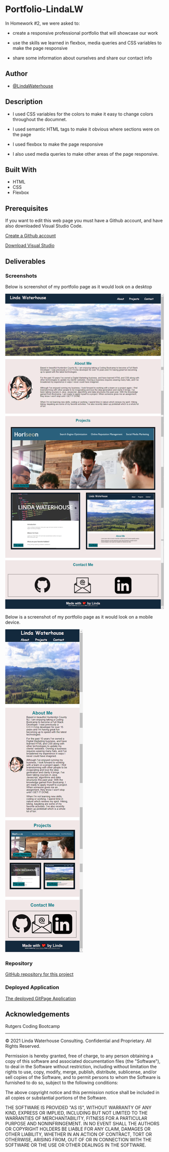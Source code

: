 # Portfolio-LindaLW

In Homework #2, we were asked to:

* create a responsive professional portfolio that will showcase our work

* use the skills we learned in flexbox, media queries and CSS variables to make the page responsive

* share some information about ourselves and share our contact info


## Author
- [@LindaWaterhouse](https://www.github.com/llwaterhouse)


## Description

* I used CSS variables for the colors to make it easy to change colors throughout the documnet.

* I used semantic HTML tags to make it obvious where sections were on the page

* I used flexbox to make the page responsive

* I also used media queries to make other areas of the page responsive.

## Built With

* HTML
* CSS
* Flexbox

## Prerequisites

If you want to edit this web page you must have a Github account, and have also downloaded Visual Studio Code.

[Create a Github account](https://github.com)

[Download Visual Studio](https://code.visualstudio.com/download/)


## Deliverables

### Screenshots

Below is screenshot of my portfolio page as it would look on a desktop

![Screenshot of my portfolio page on desktop](assets/images/Desktop-Portfolio-screenshot.png)



Below is a screenshot of my portfolio page as it would look on a mobile device.

![Screenshot of my portfolio page on mobile](assets/images/Mobile-Portfolio-screenshot.png)

### Repository

[GitHub repository for this project](https://github.com/llwaterhouse/Portfolio-LindaLW)

### Deployed Application

[The deployed GitPage Application](https://llwaterhouse.github.io/Portfolio-LindaLW/)




## Acknowledgements

Rutgers Coding Bootcamp

---

© 2021 Linda Waterhouse Consulting. Confidential and Proprietary. All Rights Reserved.

Permission is hereby granted, free of charge, to any person obtaining a copy of this software and associated documentation files (the "Software"), to deal in the Software without restriction, including without limitation the rights to use, copy, modify, merge, publish, distribute, sublicense, and/or sell copies of the Software, and to permit persons to whom the Software is furnished to do so, subject to the following conditions:

The above copyright notice and this permission notice shall be included in all copies or substantial portions of the Software.

THE SOFTWARE IS PROVIDED "AS IS", WITHOUT WARRANTY OF ANY KIND, EXPRESS OR IMPLIED, INCLUDING BUT NOT LIMITED TO THE WARRANTIES OF MERCHANTABILITY, FITNESS FOR A PARTICULAR PURPOSE AND NONINFRINGEMENT. IN NO EVENT SHALL THE AUTHORS OR COPYRIGHT HOLDERS BE LIABLE FOR ANY CLAIM, DAMAGES OR OTHER LIABILITY, WHETHER IN AN ACTION OF CONTRACT, TORT OR OTHERWISE, ARISING FROM, OUT OF OR IN CONNECTION WITH THE SOFTWARE OR THE USE OR OTHER DEALINGS IN THE SOFTWARE.

